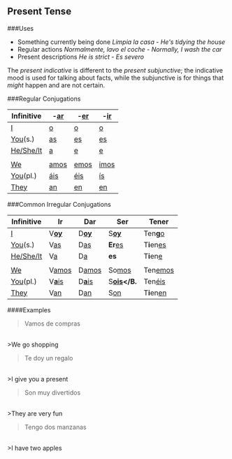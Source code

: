 Present Tense
-----

###Uses

- Something currently being done 
 *Limpia la casa* - *He's tidying the house*
- Regular actions
 *Normalmente, lavo el coche* - *Normally, I wash the car*
- Present descriptions
 *He is strict* - *Es severo*

The *present indicative* is different to the *present subjunctive*; the indicative mood is used for talking about facts, while the subjunctive is for things that *might* happen and are not certain.


###Regular Conjugations


|Infinitive|-<u>ar</u>|-<u>er</u>|-<u>ir</u>|
|----------|----------|----------|----------|
|<u>I</u>|<u>o</u>|<u>o</u>|<u>o</u>|
|<u>You</u>(s.)|<u>as</u>|<u>es</u>|<u>es</u>|
|<u>He/She/It</u>|<u>a</u>|<u>e</u>|<u>e</u>|
||||
|<u>We</u>|<u>amos</u>|<u>emos</u>|<u>imos</u>|
|<u>You</u>(pl.)|<u>áis</u>|<u>éis</u>|<u>ís</u>|
|<u>They</u>|<u>an</u>|<u>en</u>|<u>en</u>|

###Common Irregular Conjugations

|Infinitive|Ir|Dar|Ser|Tener|
|---|---|---|---|---|
|<u>I</u>|V<u><b>oy</b></u>|D<u><b>oy</b></u>|S<b><u>oy</u></b>|Ten<b>g</b><u>o</u>|
|<u>You</u>(s.)|V<u>as</u>|D<u>as</u>|<b>Er</b><u>es</u>|T<b>i</b>en<u>es</u>|
|<u>He/She/It</u>|V<u>a</u>|D<u>a</u>|<b>es</b>|T<b>i</b>en<u>e</u>|
||||||
|<u>We</u>|V<u>amos</u>|D<u>amos</u>|So<u>mos</u>|Ten<u>emos</u>|
|<u>You</u>(pl.)|V<u><b>a</b>is</u>|D<u><b>a</b>is</u>|S<b><u>ois</u></B.|Ten<u>éis</u>|
|<u>They</u>|V<u>an</u>|D<u>an</u>|S<u>on</u>|T<b>i</b>en<u>en</u>|

####Examples

>Vamos de compras
</br>
>We go shopping

</br>

>Te doy un regalo
</br>
>I give you a present

</br>

>Son muy divertidos
</br>
>They are very fun

</br>

>Tengo dos manzanas
</br>
>I have two apples
